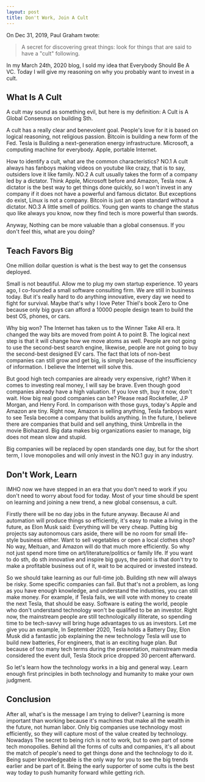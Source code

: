 ```yaml
---
layout: post
title: Don't Work, Join A Cult
---
```


On Dec 31, 2019, Paul Graham twote:

> A secret for discovering great things: look for things that are said to have a "cult" following. 

In my March 24th, 2020 blog, I sold my idea that Everybody Should Be A VC. Today I will give my reasoning on why you probably want to invest in a cult.

## What Is A Cult

A cult may sound as something evil, but here is my definition: A Cult is A Global Consensus on building Sth.

A cult has a really clear and benevolent goal. People's love for it is based on logical reasoning, not religious passion. Bitcoin is building a new form of the Fed. Tesla is Building a next-generation energy infrastructure. Microsoft, a computing machine for everybody. Apple, portable Internet.

How to identify a cult, what are the common characteristics? NO.1 A cult always has fanboys making videos on youtube like crazy, that is to say, outsiders love it like family. NO.2 A cult usually takes the form of a company led by a dictator. Think Apple, Microsoft before and Amazon, Tesla now. A dictator is the best way to get things done quickly, so I won't invest in any company if it does not have a powerful and famous dictator. But exceptions do exist, Linux is not a company. Bitcoin is just an open standard without a dictator. NO.3 A little smell of politics. Young gen wants to change the status quo like always you know, now they find tech is more powerful than swords.

Anyway, Nothing can be more valuable than a global consensus. If you don't feel this, what are you doing?

## Teach Favors Big

One million dollar question is what is the best way to get the consensus deployed.

Small is not beautiful. Allow me to plug my own startup experience. 10 years ago, I co-founded a small software consulting firm. We are still in business today. But it's really hard to do anything innovative, every day we need to fight for survival. Maybe that's why I love Peter Thiel's book Zero to One because only big guys can afford a 10000 people design team to build the best OS, phones, or cars. 

Why big won? The Internet has taken us to the Winner Take All era. It changed the way bits are moved from point A to point B. The logical next step is that it will change how we move atoms as well. People are not going to use the second-best search engine, likewise, people are not going to buy the second-best designed EV cars. The fact that lots of non-best companies can still grow and get big, is simply because of the insufficiency of information. I believe the Internet will solve this. 

But good high tech companies are already very expensive, right? When it comes to investing real money, I will say be brave. Even though good companies already have a high valuation. If you love sth, buy it now, don't wait. How big real good companies can be? Please read Rockefeller, J.P Morgan, and Henry Ford. In comparison with those guys, today's Apple and Amazon are tiny. Right now, Amazon is selling anything, Tesla fanboys want to see Tesla become a company that builds anything. In the future, I believe there are companies that build and sell anything, think Umbrella in the movie Biohazard. Big data makes big organizations easier to manage, big does not mean slow and stupid. 

Big companies will be replaced by open standards one day, but for the short term, I love monopolies and will only invest in the NO.1 guy in any industry.

## Don't Work, Learn

IMHO now we have stepped in an era that you don't need to work if you don't need to worry about food for today. Most of your time should be spent on learning and joining a new trend, a new global consensus, a cult.

Firstly there will be no day jobs in the future anyway. Because AI and automation will produce things so efficiently, it's easy to make a living in the future, as Elon Musk said: Everything will be very cheap. Putting big projects say autonomous cars aside, there will be no room for small life-style business either. Want to sell vegetables or open a local clothes shop? No way, Meituan, and Amazon will do that much more efficiently. So why not just spend more time on art/literature/politics or family life. If you want to do sth, do sth innovative and inspire big guys, the point is that don't try to make a profitable business out of it, wait to be acquired or invested instead.
 
So we should take learning as our full-time job. Building sth new will always be risky. Some specific companies can fail. But that's not a problem, as long as you have enough knowledge, and understand the industries, you can still make money. For example, if Tesla fails, we will vote with money to create the next Tesla, that should be easy. Software is eating the world, people who don't understand technology won't be qualified to be an investor. Right now, the mainstream people are still technologically illiterate, so spending time to be tech-savvy will bring huge advantages to us as investors. Let me give you an example, In September 2020, Tesla holds a Battery Day, Elon Musk did a fantastic job explaining the new technology Tesla will use to build new batteries, For engineers, that is an exciting huge plan. But because of too many tech terms during the presentation, mainstream media considered the event dull, Tesla Stock price dropped 30 percent afterward. 

So let's learn how the technology works in a big and general way. Learn enough first principles in both technology and humanity to make your own judgment.

## Conclusion

After all, what's is the message I am trying to deliver? Learning is more important than working because it's machines that make all the wealth in the future, not human labor. Only big companies use technology most efficiently, so they will capture most of the value created by technology. Nowadays The secret to being rich is not to work, but to own part of some tech monopolies. Behind all the forms of cults and companies, it's all about the match of people's need to get things done and the technology to do it. Being super knowledgeable is the only way for you to see the big trends earlier and be part of it. Being the early supporter of some cults is the best way today to push humanity forward while getting rich.
